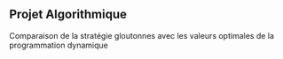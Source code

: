 ## Projet Algorithmique 

Comparaison de la stratégie gloutonnes avec les valeurs optimales de la programmation dynamique